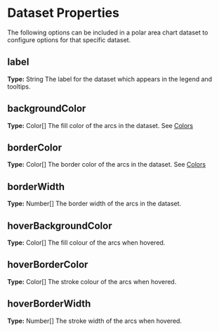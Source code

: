 # Dataset Properties

The following options can be included in a polar area chart dataset to configure options for that specific dataset.

## label
**Type:** String
The label for the dataset which appears in the legend and tooltips.

## backgroundColor
**Type:** Color[]
The fill color of the arcs in the dataset. See [Colors](../colors/colors.md#chart-colors)

## borderColor
**Type:** Color[]
The border color of the arcs in the dataset. See [Colors](../colors/colors.md#chart-colors)

## borderWidth
**Type:** Number[]
The border width of the arcs in the dataset.

## hoverBackgroundColor
**Type:** Color[]
The fill colour of the arcs when hovered.

## hoverBorderColor
**Type:** Color[]
The stroke colour of the arcs when hovered.

## hoverBorderWidth
**Type:** Number[]
The stroke width of the arcs when hovered.